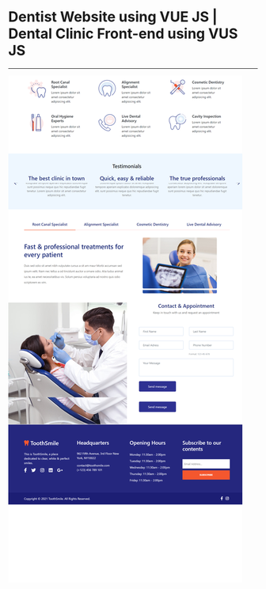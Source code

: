 <h1>Dentist Website using VUE JS | Dental Clinic Front-end using VUS JS</h1>
<hr>
<img  src = "dentist-website-vuejs.png" alt = "Vue JS Front-end">
